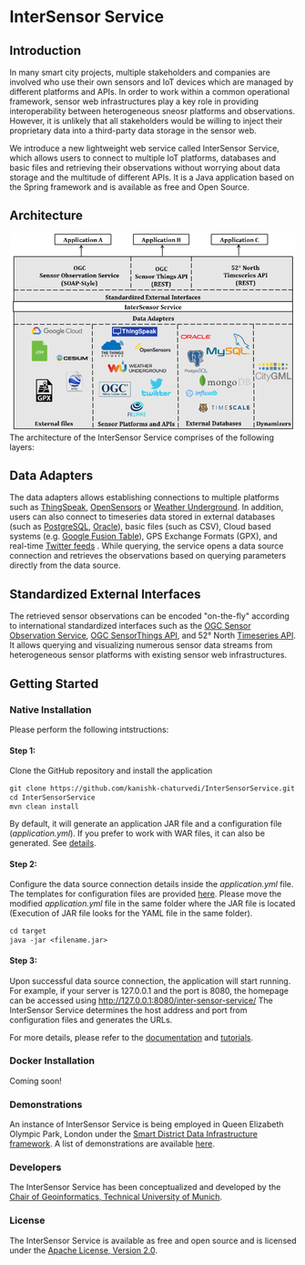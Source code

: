 # InterSensor Service

## Introduction
In many smart city projects, multiple stakeholders and companies are involved who use their own sensors and IoT devices which are managed by different platforms and APIs. In order to work within a common operational framework, sensor web infrastructures play a key role in providing interoperability between heterogeneous sneosr platforms and observations. However, it is unlikely that all stakeholders would be willing to inject their proprietary data into a third-party data storage in the sensor web.

We introduce a new lightweight web service called InterSensor Service, which allows users to connect to multiple IoT platforms, databases and basic files and retrieving their observations without worrying about data storage and the multitude of different APIs.  It is a Java application based on the Spring framework and is available as free and Open Source.

## Architecture
![Alt text](theme/img/Architecture.png?raw=true "Architecture")
The architecture of the InterSensor Service comprises of the following layers:
## Data Adapters
The data adapters allows establishing connections to multiple platforms such as [ThingSpeak](https://thingspeak.com/), [OpenSensors](https://www.opensensors.com/) or [Weather Underground](https://www.wunderground.com/). In addition, users can also connect to timeseries data stored in external databases (such as [PostgreSQL](https://www.postgresql.org/), [Oracle](https://www.oracle.com/index.html)), basic files (such as CSV), Cloud based systems (e.g. [Google Fusion Table](https://developers.google.com/fusiontables/)), GPS Exchange Formats (GPX), and real-time [Twitter feeds](https://developer.twitter.com/en/docs.html) . While querying, the service opens a data source connection and retrieves the observations based on querying parameters directly from the data source. 
## Standardized External Interfaces
The retrieved sensor observations can be encoded "on-the-fly" according to international standardized interfaces such as the [OGC Sensor Observation Service](http://www.opengeospatial.org/standards/sos), [OGC SensorThings API](http://www.opengeospatial.org/standards/sensorthings), and 52° North [Timeseries API](http://sensorweb.demo.52north.org/sensorwebclient-webapp-stable/api-doc/index.html). It allows querying and visualizing numerous sensor data streams from heterogeneous sensor platforms with existing sensor web infrastructures. 

## Getting Started
### Native Installation
Please perform the following intstructions:
#### Step 1:
Clone the GitHub repository and install the application
```
git clone https://github.com/kanishk-chaturvedi/InterSensorService.git
cd InterSensorService
mvn clean install
```
By default, it will generate an application JAR file and a configuration file (*application.yml*). If you prefer to work with WAR files, it can also be generated. See [details](https://docs.spring.io/spring-boot/docs/current/reference/htmlsingle/#build-tool-plugins-maven-packaging).

#### Step 2:
Configure the data source connection details inside the *application.yml* file. The templates for configuration files are provided [here](yamlTemplates).
Please move the modified *application.yml* file in the same folder where the JAR file is located (Execution of JAR file looks for the YAML file in the same folder).
```
cd target
java -jar <filename.jar>
```
#### Step 3:
Upon successful data source connection, the application will start running. For example, if your server is 127.0.0.1 and the port is 8080, the homepage can be accessed using http://127.0.0.1:8080/inter-sensor-service/
The InterSensor Service determines the host address and port from configuration files and generates the URLs. 

For more details, please refer to the [documentation](documentation/APIDocumentation/RefDoc.md) and [tutorials](documentation/Tutorials).

### Docker Installation
Coming soon! 

### Demonstrations
An instance of InterSensor Service is being employed in Queen Elizabeth Olympic Park, London under the [Smart District Data Infrastructure framework](http://www.gis.bgu.tum.de/en/projects/smart-district-data-infrastructure/). A list of demonstrations are available [here](documentation/Demonstrations).

### Developers
The InterSensor Service has been conceptualized and developed by the [Chair of Geoinformatics, Technical University of Munich](http://www.gis.bgu.tum.de). 

### License
The InterSensor Service is available as free and open source and is licensed under the [Apache License, Version 2.0](http://www.apache.org/licenses/LICENSE-2.0). 
